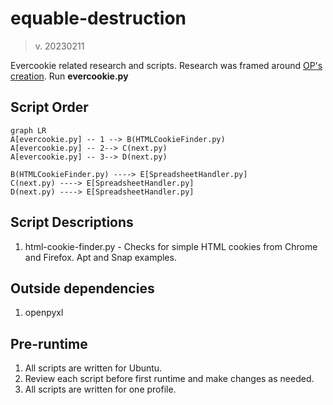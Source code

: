 # equable-destruction
 > v. 20230211

 Evercookie related research and scripts.
 Research was framed around [OP's creation](https://github.com/samyk/evercookie).
Run **evercookie.py**

## Script Order

```mermaid
graph LR
A[evercookie.py] -- 1 --> B(HTMLCookieFinder.py)
A[evercookie.py] -- 2--> C(next.py)
A[evercookie.py] -- 3--> D(next.py)

B(HTMLCookieFinder.py) ----> E[SpreadsheetHandler.py]
C(next.py) ----> E[SpreadsheetHandler.py]
D(next.py) ----> E[SpreadsheetHandler.py]
```

## Script Descriptions
 1. html-cookie-finder.py - Checks for simple HTML cookies from Chrome and Firefox. Apt and Snap examples.

## Outside dependencies
 1. openpyxl

## Pre-runtime
 1. All scripts are written for Ubuntu.
 2. Review each script before first runtime and make changes as needed.
 3. All scripts are written for one profile.